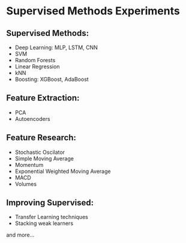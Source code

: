 # Supervised Methods Experiments

## Supervised Methods:

- Deep Learning: MLP, LSTM, CNN
- SVM
- Random Forests
- Linear Regression
- kNN
- Boosting: XGBoost, AdaBoost

## Feature Extraction:

- PCA
- Autoencoders

## Feature Research:

- Stochastic Oscilator
- Simple Moving Average
- Momentum
- Exponential Weighted Moving Average
- MACD
- Volumes

## Improving Supervised:

- Transfer Learning techniques
- Stacking weak learners

and more...
